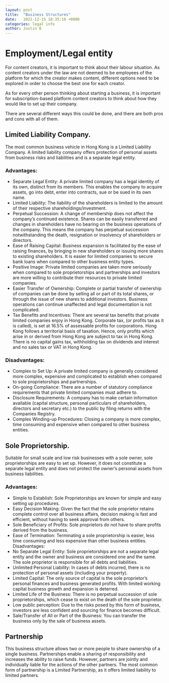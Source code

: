 ```yaml
---
layout: post
title:  "Business Structures"
date:   2022-12-15 18:35:18 +0800
categories: legal info
author: Justin B
---
```


# Employment/Legal entity

For content creators, it is important to think about their labour situation. As content creators under the law are not deemed to be employees of the platform for which the creator makes content, different options need to be explored in order to choose the best one for each creator.
 
As for every other person thinking about starting a business, it is important for subscription-based platform content creators to think about how they would like to set up their company.
 
There are several different ways this could be done, and there are both pros and cons with all of them.
 
## Limited Liability Company. 
The most common business vehicle in Hong Kong is a Limited Liability Company. A limited liability company offers protection of personal assets from business risks and liabilities and is a separate legal entity.
 
### Advantages:
- Separate Legal Entity: A private limited company has a legal identity of its own, distinct from its members. This enables the company to acquire assets, go into debt, enter into contracts, sue or be sued in its own name.
- Limited Liability: The liability of the shareholders is limited to the amount of their respective shareholdings/investment.
- Perpetual Succession: A change of membership does not affect the company’s continued existence. Shares can be easily transferred and changes in shareholders have no bearing on the business operations of the company. This means the company has perpetual succession notwithstanding the death, resignation or insolvency of shareholders or directors.
- Ease of Raising Capital: Business expansion is facilitated by the ease of raising finances, by bringing in new shareholders or issuing more shares to existing shareholders. It is easier for limited companies to secure bank loans when compared to other business entity types.
- Positive Image: Private limited companies are taken more seriously when compared to sole proprietorships and partnerships and investors are more willing to contribute their resources to private limited companies.
- Easier Transfer of Ownership: Complete or partial transfer of ownership of companies can be done by selling all or part of its total shares, or through the issue of new shares to additional investors. Business operations can continue unaffected and legal documentation is not complicated.
- Tax Benefits and Incentives: There are several tax benefits that private limited companies enjoy in Hong Kong. Corporate tax, (or profits tax as it is called), is set at 16.5% of assessable profits for corporations. Hong Kong follows a territorial basis of taxation. Hence, only profits which arise in or derived from Hong Kong are subject to tax in Hong Kong. There is no capital gains tax, withholding tax on dividends and interest and no sales tax or VAT in Hong Kong.

### Disadvantages:
- Complex to Set Up: A private limited company is generally considered more complex, expensive and complicated to establish when compared to sole proprietorships and partnerships.
- On-going Compliance: There are a number of statutory compliance requirements that private limited companies must adhere to.
- Disclosure Requirements: A company has to make certain information available (capital structure, personal particulars of shareholders, directors and secretary etc.) to the public by filing returns with the Companies Registry.
- Complex Winding-up Procedures: Closing a company is more complex, time consuming and expensive when compared to other business entities.
 
## Sole Proprietorship. 
Suitable for small scale and low risk businesses with a sole owner, sole proprietorships are easy to set up. However, it does not constitute a separate legal entity and does not protect the owner’s personal assets from business liabilities.
 
### Advantages:
- Simple to Establish: Sole Proprietorships are known for simple and easy setting up procedures.
- Easy Decision Making: Given the fact that the sole proprietor retains complete control over all business affairs, decision making is fast and efficient, without having to seek approval from others.
- Sole Beneficiary of Profits: Sole proprietors do not have to share profits derived from the business.
- Ease of Termination: Terminating a sole proprietorship is easier, less time consuming and less expensive than other business entities.
Disadvantages:
- No Separate Legal Entity: Sole proprietorships are not a separate legal entity and the owner and business are considered one and the same. The sole proprietor is responsible for all debts and liabilities.
- Unlimited Personal Liability: In cases of debts incurred, there is no protection of personal assets (including your property).
- Limited Capital: The only source of capital is the sole proprietor’s personal finances and business generated profits. With limited working capital business growth and expansion is deterred.
- Limited Life of the Business: There is no perpetual succession of sole proprietorships, which cease to exist on the death of the sole proprietor.
- Low public perception: Due to the risks posed by this form of business, investors are less confident and sourcing for finance becomes difficult.
- Sale/Transfer of All or Part of the Business: You can transfer the business only by the sale of business assets.
 
 
## Partnership

This business structure allows two or more people to share ownership of a single business. Partnerships enable a sharing of responsibility and increases the ability to raise funds. However, partners are jointly and individually liable for the actions of the other partners. The most common form of partnership is a Limited Partnership, as it offers limited liability to limited partners.


